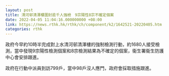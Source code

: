 ```yaml
---
layout: post
title: 清河邨清澤樓圍封逾千人強檢　9宗陽性8宗不確定個案
date: 2022-04-05 11:04:16.000000000 +08:00
link: https://news.rthk.hk/rthk/ch/component/k2/1642521-20220405.htm
categories: rthk
---
```


政府今早約10時半完成對上水清河邨清澤樓的強制檢測行動，約1680人接受檢測，當中發現9宗陽性檢測個案和8宗檢測結果為不確定的個案，衞生署衞生防護中心會安排跟進。

政府在行動中派員到訪799戶，當中98戶沒人應門，政府會採取措施跟進。
